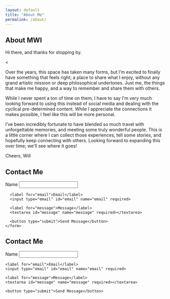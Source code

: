 ```yaml
---
layout: default
title: "About Me"
permalink: /about/
---
```


<section id="about" class="about-contact">
  <div class="about">
    <h1>About MWI</h1>
    <p>Hi there, and thanks for stopping by.</p>
    <<p>Over the years, this space has taken many forms, but I’m excited to finally have something that feels right; a place to share what I enjoy, without any grand artistic mission or deep philosophical undertones.  Just me, the things that make me happy, and a way to remember and share them with others.</p>
    <p>While I never spent a ton of time on them, I have to say I'm very much looking forward to using this instead of social media and dealing with the cyclical pre-determined content.  While I appreciate the connections it makes possible, I feel like this will be more personal.</p>
    <p>I’ve been incredibly fortunate to have blended so much travel with unforgettable memories, and meeting some truly wonderful people.  This is a little corner where I can collect those experiences, tell some stories, and hopefully keep connecting with others.  Looking forward to expanding this over time; we'll see where it goes!</p>
    <p>Cheers, Will</p>
  </div>

  <div class="contact">
    <h2>Contact Me</h2>
    <form action="https://formspree.io/f/xjkyobkn" method="POST">
      <label for="name">Name</label>
      <input type="text" id="name" name="name" required>

      <label for="email">Email</label>
      <input type="email" id="email" name="email" required>

      <label for="message">Message</label>
      <textarea id="message" name="message" required></textarea>

      <button type="submit">Send Message</button>
    </form>
  </div>
</section>

<section id="contact" class="contact-section">
  <h2>Contact Me</h2>
  <form action="https://formspree.io/f/xjkyobkn" method="POST">
    <label for="name">Name</label>
    <input type="text" id="name" name="name" required>

    <label for="email">Email</label>
    <input type="email" id="email" name="email" required>

    <label for="message">Message</label>
    <textarea id="message" name="message" required></textarea>

    <button type="submit">Send Message</button>
  </form>
</section>
